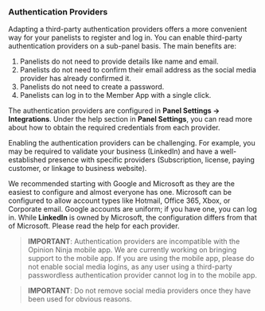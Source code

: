 ### Authentication Providers
Adapting a third-party authentication providers offers a more convenient way for your panelists to register and log in. You can enable third-party authentication providers on a sub-panel basis. The main benefits are:

1) Panelists do not need to provide details like name and email.
2) Panelists do not need to confirm their email address as the social media provider has already confirmed it.
3) Panelists do not need to create a password.
4) Panelists can log in to the Member App with a single click.

The authentication providers are configured in **Panel Settings -> Integrations**. Under the help section in **Panel Settings**, you can read more about how to obtain the required credentials from each provider. 

Enabling the authentication providers can be challenging. For example, you may be required to validate your business (LinkedIn) and have a well-established presence with specific providers (Subscription, license, paying customer, or linkage to business website). 

We recommended starting with Google and Microsoft as they are the easiest to configure and almost everyone has one. Microsoft can be configured to allow account types like Hotmail, Office 365, Xbox, or Corporate email. Google accounts are uniform; if you have one, you can log in. While **LinkedIn** is owned by Microsoft, the configuration differs from that of Microsoft. Please read the help for each provider.

> **IMPORTANT**: Authentication providers are incompatible with the Opinion Ninja mobile app. We are currently working on bringing support to the mobile app. If you are using the mobile app, please do not enable social media logins, as any user using a third-party passwordless authentication provider cannot log in to the mobile app.

> **IMPORTANT**: Do not remove social media providers once they have been used for obvious reasons.
